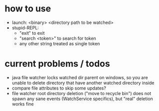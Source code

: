 # how to use

* launch: \<binary\> \<directory path to be watched\>
* stupid-REPL:
    * "exit" to exit
    * "search \<token\>" to search for token
    * any other string treated as single token

# current problems / todos

* java file watcher locks watched dir parent on windows, so you are unable to delete directory that have another watched
  directory inside
* compare file attributes to skip some updates?
* file watcher root directory deletion ("move to recycle bin") does not spawn any sane events (WatchService specifics),
  but "real" deletion works fine